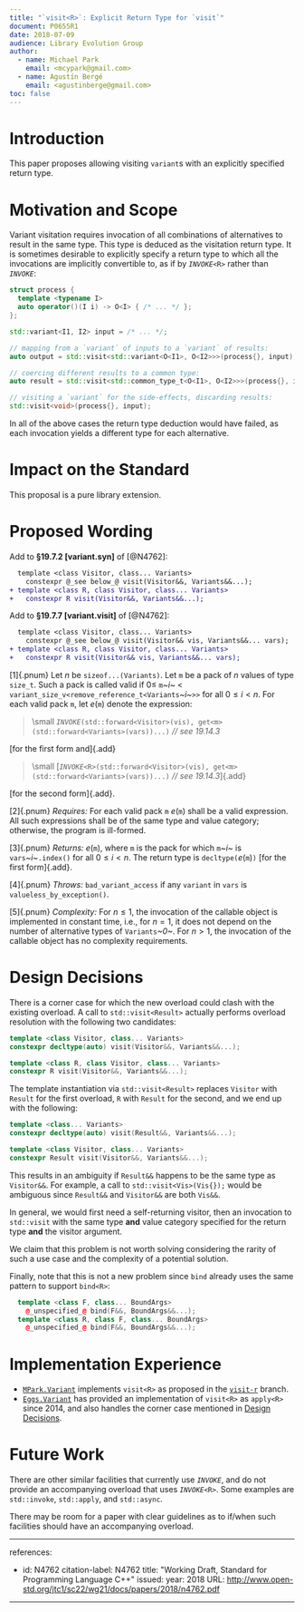 ```yaml
---
title: "`visit<R>`: Explicit Return Type for `visit`"
document: P0655R1
date: 2018-07-09
audience: Library Evolution Group
author:
  - name: Michael Park
    email: <mcypark@gmail.com>
  - name: Agustín Bergé
    email: <agustinberge@gmail.com>
toc: false
---
```


# Introduction

This paper proposes allowing visiting `variant`s with an explicitly specified
return type.

# Motivation and Scope

Variant visitation requires invocation of all combinations of alternatives to
result in the same type. This type is deduced as the visitation return type.
It is sometimes desirable to explicitly specify a return type to which all
the invocations are implicitly convertible to, as if by _`INVOKE`_`<R>` rather
than _`INVOKE`_:

```cpp
struct process {
  template <typename I>
  auto operator()(I i) -> O<I> { /* ... */ };
};

std::variant<I1, I2> input = /* ... */;

// mapping from a `variant` of inputs to a `variant` of results:
auto output = std::visit<std::variant<O<I1>, O<I2>>>(process{}, input);

// coercing different results to a common type:
auto result = std::visit<std::common_type_t<O<I1>, O<I2>>>(process{}, input);

// visiting a `variant` for the side-effects, discarding results:
std::visit<void>(process{}, input);
```

In all of the above cases the return type deduction would have failed, as each
invocation yields a different type for each alternative.

# Impact on the Standard

This proposal is a pure library extension.

# Proposed Wording

Add to __§19.7.2 [variant.syn]__ of [@N4762]:

```diff
  template <class Visitor, class... Variants>
    constexpr @_see below_@ visit(Visitor&&, Variants&&...);
+ template <class R, class Visitor, class... Variants>
+   constexpr R visit(Visitor&&, Variants&&...);
```

Add to __§19.7.7 [variant.visit]__ of [@N4762]:

```diff
  template <class Visitor, class... Variants>
    constexpr @_see below_@ visit(Visitor&& vis, Variants&&... vars);
+ template <class R, class Visitor, class... Variants>
+   constexpr R visit(Visitor&& vis, Variants&&... vars);
```
[1]{.pnum} Let _n_ be `sizeof...(Variants)`. Let `m` be a pack of _n_ values of
type `size_t`. Such a pack is called valid if $0 \leq$ `m`_~i~_ <
`variant_size_v<remove_reference_t<Variants`_~i~_`>>` for all $0 \leq i < n$.
For each valid pack `m`, let _e_(`m`) denote the expression:

> \small _`INVOKE`_`(std::forward<Visitor>(vis), get<m>(std::forward<Variants>(vars))...)` _// see 19.14.3_

[for the first form and]{.add}

> \small [_`INVOKE`_`<R>(std::forward<Visitor>(vis), get<m>(std::forward<Variants>(vars))...)` _// see 19.14.3_]{.add}

[for the second form]{.add}.

[2]{.pnum} _Requires:_ For each valid pack `m` _e_(`m`) shall be a valid
expression. All such expressions shall be of the same type and value category;
otherwise, the program is ill-formed.

[3]{.pnum} _Returns:_ _e_(`m`), where `m` is the pack for which `m`_~i~_ is
`vars`_~i~_`.index()` for all $0 \leq i < n$. The return type is
`decltype(`_e_(`m`)`)` [for the first form]{.add}.

[4]{.pnum} _Throws:_ `bad_variant_access` if any `variant` in `vars` is
`valueless_by_exception()`.

[5]{.pnum} _Complexity:_ For $n \leq 1$, the invocation of the callable object
is implemented in constant time, i.e., for $n = 1$, it does not depend on
the number of alternative types of `Variants`_~0~_. For $n > 1$,
the invocation of the callable object has no complexity requirements.

# Design Decisions

There is a corner case for which the new overload could clash with the existing
overload. A call to `std::visit<Result>` actually performs overload resolution
with the following two candidates:

```cpp
template <class Visitor, class... Variants>
constexpr decltype(auto) visit(Visitor&&, Variants&&...);

template <class R, class Visitor, class... Variants>
constexpr R visit(Visitor&&, Variants&&...);
```

The template instantiation via `std::visit<Result>` replaces `Visitor` with
`Result` for the first overload, `R` with `Result` for the second, and
we end up with the following:

```cpp
template <class... Variants>
constexpr decltype(auto) visit(Result&&, Variants&&...);

template <class Visitor, class... Variants>
constexpr Result visit(Visitor&&, Variants&&...);
```

This results in an ambiguity if `Result&&` happens to be the same type as
`Visitor&&`. For example, a call to `std::visit<Vis>(Vis{});` would be
ambiguous since `Result&&` and `Visitor&&` are both `Vis&&`.

In general, we would first need a self-returning visitor, then an invocation
to `std::visit` with the same type __and__ value category specified for
the return type __and__ the visitor argument.

We claim that this problem is not worth solving considering the rarity of
such a use case and the complexity of a potential solution.

Finally, note that this is not a new problem since `bind` already uses
the same pattern to support `bind<R>`:

```cpp
  template <class F, class... BoundArgs>
    @_unspecified_@ bind(F&&, BoundArgs&&...);
  template <class R, class F, class... BoundArgs>
    @_unspecified_@ bind(F&&, BoundArgs&&...);
```

# Implementation Experience

  - [`MPark.Variant`][mpark/variant] implements `visit<R>` as proposed in
    the [`visit-r`][visit-r] branch.
  - [`Eggs.Variant`][eggs/variant] has provided an implementation of `visit<R>`
    as `apply<R>` since 2014, and also handles the corner case mentioned in
    [Design Decisions](#design-decisions).

[visit-r]: https://github.com/mpark/variant/tree/visit-r
[mpark/variant]: https://github.com/mpark/variant
[eggs/variant]: https://github.com/eggs-cpp/variant

# Future Work

There are other similar facilities that currently use _`INVOKE`_, and
do not provide an accompanying overload that uses _`INVOKE`_`<R>`.
Some examples are `std::invoke`, `std::apply`, and `std::async`.

There may be room for a paper with clear guidelines as to
if/when such facilities should have an accompanying overload.

---
references:
  - id: N4762
    citation-label: N4762
    title: "Working Draft, Standard for Programming Language C++"
    issued:
      year: 2018
    URL: http://www.open-std.org/jtc1/sc22/wg21/docs/papers/2018/n4762.pdf
---
